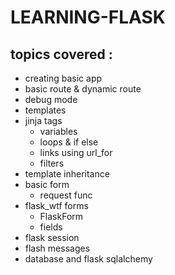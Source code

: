 # LEARNING-FLASK

## topics covered :

* creating basic app
* basic route & dynamic route
* debug mode
* templates
* jinja tags
	* variables
	* loops & if else
	* links using url_for
	* filters
* template inheritance
* basic form
	* request func
* flask_wtf forms
	* FlaskForm
	* fields 
* flask session 
* flash messages
* database and flask sqlalchemy